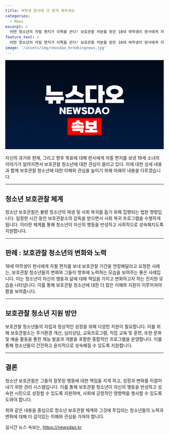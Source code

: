 ```yaml
---
title: 여학생 판사에 더 받게 해주세요
categories:
  - News
excerpt: >
  어떤 청소년의 자필 편지가 이목을 끈다! 보호관찰 처분을 받은 10대 여학생이 판사에게 자필 편지를 보내 보호관찰 기간을 연장해달라고 요청한 사연. 중학생 시절부터 변화된 삶을 편지에 적은 그녀는 앞으로의 목표와 미래 계획을 밝히며, 보호관찰 지원을 받아 성장한 이야기. 어려운 가정환경에서 벗어나 새로운 꿈을 향해 나아가는 인간 이야기에 이목이 집중된다.
feature_text: >
  어떤 청소년의 자필 편지가 이목을 끈다! 보호관찰 처분을 받은 10대 여학생이 판사에게 자필 편지를 보내 보호관찰 기간을 연장해달라고 요청한 사연. 중학생 시절부터 변화된 삶을 편지에 적은 그녀는 앞으로의 목표와 미래 계획을 밝히며, 보호관찰 지원을 받아 성장한 이야기. 어려운 가정환경에서 벗어나 새로운 꿈을 향해 나아가는 인간 이야기에 이목이 집중된다.
image: '/assets/img/newsdao_breakingnews.jpg'
---
```


<p><img src="/assets/img/newsdao_breakingnews.jpg" alt="cryptoinkorea 속보" /></p>

<p>자신의 과거와 현재, 그리고 향후 목표에 대해 판사에게 자필 편지를 보낸 18세 소녀의 이야기가 알려지면서 보호관찰 청소년에 대한 관심이 쏠리고 있다. 이에 대한 상세 내용과 함께 보호관찰 청소년에 대한 이해와 관심을 높이기 위해 아래의 내용을 다루겠습니다.</p>

<hr />

<h2 data-ke-size="size26">청소년 보호관찰 체계</h2>

<p data-ke-size="size16">청소년 보호관찰은 불량 청소년의 재생 및 사회 복귀를 돕기 위해 집행되는 법원 명령입니다. 일정한 시간 동안 보호관찰소의 감독을 받으면서 사회 복귀 프로그램을 수행하게 됩니다. 이러한 체계를 통해 청소년이 자신의 행동을 반성하고 사회적으로 성숙해지도록 지원합니다.</p>

<hr />

<h2 data-ke-size="size26">판례 : 보호관찰 청소년의 변화와 노력</h2>

<p data-ke-size="size16">18세 여학생이 판사에게 자필 편지를 보내 보호관찰 기간을 연장해달라고 요청한 사례는, 보호관찰 청소년들의 변화와 그들이 향후에 노력하는 모습을 보여주는 좋은 사례입니다. 이는 청소년이 자신의 행동과 삶에 대해 책임을 가지고 변화하고자 하는 진지한 모습을 나타냅니다. 이를 통해 보호관찰 청소년에 대한 더 많은 이해와 지원이 이루어져야 함을 보여줍니다.</p>

<hr />

<h2 data-ke-size="size26">보호관찰 청소년 지원 방안</h2>

<p data-ke-size="size16">보호관찰 청소년들의 자립과 정상적인 성장을 위해 다양한 지원이 필요합니다. 이를 위해 보호관찰소는 주거환경 개선, 심리상담, 교육프로그램, 직업 교육 및 훈련, 또한 문화 및 예술 활동을 통한 재능 발굴과 개발을 포함한 종합적인 프로그램을 운영합니다. 이를 통해 청소년들이 건전하고 윤리적으로 성숙해질 수 있도록 지원합니다.</p>

<hr />

<h2 data-ke-size="size26">결론</h2>

<p data-ke-size="size16">청소년 보호관찰은 그들의 잘못된 행동에 대한 책임을 지게 하고, 성장과 변화를 이끌어내기 위한 관리 시스템입니다. 이를 통해 보호관찰 청소년이 자신의 행동을 반성하고 성숙한 시민으로 성장할 수 있도록 지원하며, 사회에 긍정적인 영향력을 행사할 수 있도록 도와야 합니다.</p>

<p>위와 같은 내용을 중심으로 청소년 보호관찰 체계와 그것에 투입되는 청소년들의 노력과 변화에 대해 더 깊이있는 이해와 관심을 가져야 합니다.</p>
실시간 뉴스 속보는, <a href="https://newsdao.kr" rel="dofollow">https://newsdao.kr</a>


